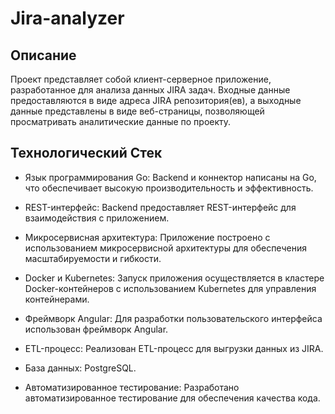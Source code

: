 ﻿# Jira-analyzer
## Описание
Проект представляет собой клиент-серверное приложение, разработанное для анализа данных JIRA задач. Входные данные предоставляются в виде адреса JIRA репозитория(ев), а выходные данные представлены в виде веб-страницы, позволяющей просматривать аналитические данные по проекту.

## Технологический Стек

* Язык программирования Go: Backend и коннектор написаны на Go, что обеспечивает высокую производительность и эффективность.

* REST-интерфейс: Backend предоставляет REST-интерфейс для взаимодействия с приложением.

* Микросервисная архитектура: Приложение построено с использованием микросервисной архитектуры для обеспечения масштабируемости и гибкости.

* Docker и Kubernetes: Запуск приложения осуществляется в кластере Docker-контейнеров с использованием Kubernetes для управления контейнерами.

* Фреймворк Angular: Для разработки пользовательского интерфейса использован фреймворк Angular.

* ETL-процесс: Реализован ETL-процесс для выгрузки данных из JIRA.

* База данных: PostgreSQL.

* Автоматизированное тестирование: Разработано автоматизированное тестирование для обеспечения качества кода.
